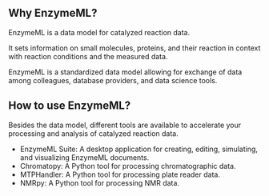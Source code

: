 ## Why EnzymeML?

EnzymeML is a data model for catalyzed reaction data.

It sets information on small molecules, proteins, and their reaction in context with reaction conditions and the measured data.

EnzymeML is a standardized data model allowing for exchange of data among colleagues, database providers, and data science tools.


## How to use EnzymeML?

Besides the data model, different tools are available to accelerate your processing and analysis of catalyzed reaction data.

- EnzymeML Suite: A desktop application for creating, editing, simulating, and visualizing EnzymeML documents.
- Chromatopy: A Python tool for processing chromatographic data.
- MTPHandler: A Python tool for processing plate reader data.
- NMRpy: A Python tool for processing NMR data.

